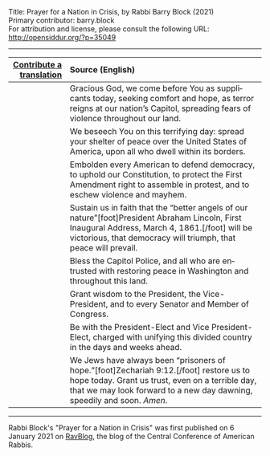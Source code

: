 <html>
<head></head>
<body>
Title: Prayer for a Nation in Crisis, by Rabbi Barry Block (2021)<br />
Primary contributor: barry.block<br />
For attribution and license, please consult the following URL: <a href="http://opensiddur.org/?p=35049">http://opensiddur.org/?p=35049</a>
<p />
<hr />

<table style="margin-left: auto;margin-right: auto;" class="draggable">
<thead><tr><th id="x" style="text-align: right;"><a href="/contribute/upload/">Contribute a translation</a></th><th style="text-align: left;">Source (English)</th></tr></thead>
<tbody>
<tr><td style="vertical-align:top;">
<div class="liturgy" lang="he">

</span></div></td>
 
<td style="vertical-align:top;">
<div class="english" lang="en">
Gracious God,
we come before You as supplicants today,
seeking comfort and hope,
as terror reigns at our nation’s Capitol,
spreading fears of violence throughout our land.
</div></td></tr>


<tr><td style="vertical-align:top;">
<div class="liturgy" lang="he">

</span></div></td>
 
<td style="vertical-align:top;">
<div class="english" lang="en">
We beseech You on this terrifying day:
spread your shelter of peace
over the United States of America,
upon all who dwell within its borders.
</div></td></tr>


<tr><td style="vertical-align:top;">
<div class="liturgy" lang="he">

</span></div></td>
 
<td style="vertical-align:top;">
<div class="english" lang="en">
Embolden every American
to defend democracy,
to uphold our Constitution,
to protect the First Amendment right to assemble in protest,
and to eschew violence and mayhem.
</div></td></tr>


<tr><td style="vertical-align:top;">
<div class="liturgy" lang="he">

</span></div></td>
 
<td style="vertical-align:top;">
<div class="english" lang="en">
Sustain us in faith
that the “better angels of our nature”[foot]President Abraham Lincoln, First Inaugural Address, March 4, 1861.[/foot] will be victorious,
that democracy will triumph,
that peace will prevail.
</div></td></tr>


<tr><td style="vertical-align:top;">
<div class="liturgy" lang="he">

</span></div></td>
 
<td style="vertical-align:top;">
<div class="english" lang="en">
Bless the Capitol Police,
and all who are entrusted with restoring peace in Washington
and throughout this land.
</div></td></tr>


<tr><td style="vertical-align:top;">
<div class="liturgy" lang="he">

</span></div></td>
 
<td style="vertical-align:top;">
<div class="english" lang="en">
Grant wisdom to
the President,
the Vice-President,
and to every Senator and Member of Congress.
</div></td></tr>


<tr><td style="vertical-align:top;">
<div class="liturgy" lang="he">

</span></div></td>
 
<td style="vertical-align:top;">
<div class="english" lang="en">
Be with the President-Elect and Vice President-Elect,
charged with unifying
this divided country
in the days and weeks ahead.
</div></td></tr>


<tr><td style="vertical-align:top;">
<div class="liturgy" lang="he">

</span></div></td>
 
<td style="vertical-align:top;">
<div class="english" lang="en">
We Jews have always been
“prisoners of hope.”[foot]Zechariah 9:12.[/foot]
restore us to hope today.
Grant us trust,
even on a terrible day,
that we may look forward to a new day dawning,
speedily and soon.
<em>Amen</em>.
</div></td></tr>
</tbody></table>

<hr />

Rabbi Block's "Prayer for a Nation in Crisis" was first published on 6 January 2021 on <a href="https://ravblog.ccarnet.org/2021/01/prayer-for-a-nation-in-crisis-us-capitol/">RavBlog</a>, the blog of the Central Conference of American Rabbis. 
</body>
</html>